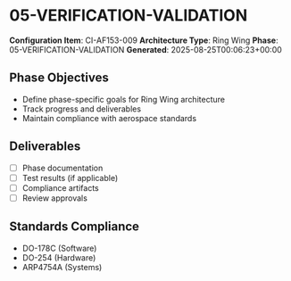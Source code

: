 # 05-VERIFICATION-VALIDATION

**Configuration Item**: CI-AF153-009
**Architecture Type**: Ring Wing
**Phase**: 05-VERIFICATION-VALIDATION
**Generated**: 2025-08-25T00:06:23+00:00

## Phase Objectives
- Define phase-specific goals for Ring Wing architecture
- Track progress and deliverables
- Maintain compliance with aerospace standards

## Deliverables
- [ ] Phase documentation
- [ ] Test results (if applicable)
- [ ] Compliance artifacts
- [ ] Review approvals

## Standards Compliance
- DO-178C (Software)
- DO-254 (Hardware)
- ARP4754A (Systems)
